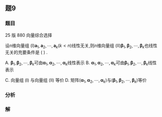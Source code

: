 ## 题9
### 题目
25 版 880 向量综合选择

设$n$维向量组 (I)${\mathbf{a}}_{1},{\mathbf{a}}_{2},\cdots ,{\mathbf{a}}_{k}( {k < n})$线性无关,则$n$维向量组 (II)${\mathbf{\beta }}_{1},{\mathbf{\beta }}_{2},\cdots ,{\mathbf{\beta }}_{k}$也线性无关的充要条件是 (   ) .

A. ${\mathbf{\beta }}_{1},{\mathbf{\beta }}_{2},\cdots ,{\mathbf{\beta }}_{k}$可由${\mathbf{\alpha }}_{1},{\mathbf{\alpha }}_{2},\cdots ,{\mathbf{\alpha }}_{k}$线性表示 
B. ${\mathbf{\alpha }}_{1},{\mathbf{\alpha }}_{2},\cdots ,{\mathbf{\alpha }}_{k}$可由${\mathbf{\beta }}_{1},{\mathbf{\beta }}_{2},\cdots ,{\mathbf{\beta }}_{k}$线性表示

C. 向量组 (I) 与向量组 (II) 等价 
D. 矩阵$( {{\mathbf{\alpha }}_{1},{\mathbf{\alpha }}_{2},\cdots ,{\mathbf{\alpha }}_{k}})$与$( {{\mathbf{\beta }}_{1},{\mathbf{\beta }}_{2},\cdots ,{\mathbf{\beta }}_{k}})$等价
### 分析

### 解